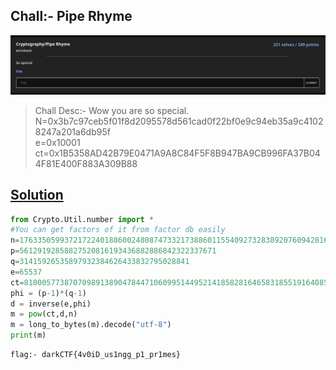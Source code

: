 ## Chall:- Pipe Rhyme
![Pipe Rhyme](https://github.com/echobash/darkCTFWriteups/blob/main/pipeRhyme/pipeRhyme.png) <br>

> Chall Desc:- Wow you are so special.<br>
> N=0x3b7c97ceb5f01f8d2095578d561cad0f22bf0e9c94eb35a9c41028247a201a6db95f<br>
> e=0x10001<br>
> ct=0x1B5358AD42B79E0471A9A8C84F5F8B947BA9CB996FA37B044F81E400F883A309B88<br>

## [Solution](https://github.com/echobash/darkCTFWriteups/blob/main/pipeRhyme/solution.py)


```python
from Crypto.Util.number import *
#You can get factors of it from factor db easily
n=1763350599372172240188600248087473321738860115540927328389207609428163138985769311
p=56129192858827520816193436882886842322337671
q=31415926535897932384626433832795028841
e=65537
ct=810005773870709891389047844710609951449521418582816465831855191640857602960242822
phi = (p-1)*(q-1)
d = inverse(e,phi)
m = pow(ct,d,n)
m = long_to_bytes(m).decode("utf-8")
print(m)

```

```sh
flag:- darkCTF{4v0iD_us1ngg_p1_pr1mes}

```
